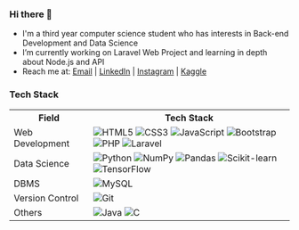 ### Hi there 👋
- I'm a third year computer science student who has interests in Back-end Development and Data Science
- I’m currently working on Laravel Web Project and learning in depth about Node.js and API
- Reach me at: [Email](mailto:alimikegami1@gmail.com) | [LinkedIn](https://www.linkedin.com/in/alim-ikegami-b21aba131/) | [Instagram](https://www.instagram.com/alimikegami/) | [Kaggle](https://www.kaggle.com/alimikegami)
### Tech Stack
<table style="width:100%">
  <tr>
    <th>Field</th>
    <th>Tech Stack</th>
  </tr>
  <tr>
    <td>Web Development</td>
    <td><img alt="HTML5" src="https://img.shields.io/badge/html5-%23E34F26.svg?style=for-the-badge&logo=html5&logoColor=white"/> <img alt="CSS3" src="https://img.shields.io/badge/css3-%231572B6.svg?style=for-the-badge&logo=css3&logoColor=white"/> <img alt="JavaScript" src="https://img.shields.io/badge/javascript-%23323330.svg?style=for-the-badge&logo=javascript&logoColor=%23F7DF1E"/> <img alt="Bootstrap" src="https://img.shields.io/badge/bootstrap-%23563D7C.svg?style=for-the-badge&logo=bootstrap&logoColor=white"/> <img alt="PHP" src="https://img.shields.io/badge/php-%23777BB4.svg?style=for-the-badge&logo=php&logoColor=white"/> <img alt="Laravel" src="https://img.shields.io/badge/laravel-%23FF2D20.svg?style=for-the-badge&logo=laravel&logoColor=white"/></td>
  </tr>
  <tr>
    <td>Data Science</td>
    <td><img alt="Python" src="https://img.shields.io/badge/python-%2314354C.svg?style=for-the-badge&logo=python&logoColor=white"/> <img alt="NumPy" src="https://img.shields.io/badge/numpy-%23013243.svg?style=for-the-badge&logo=numpy&logoColor=white"/> <img alt="Pandas" src="https://img.shields.io/badge/pandas-%23150458.svg?style=for-the-badge&logo=pandas&logoColor=white"/> <img alt="Scikit-learn" src="https://img.shields.io/badge/scikit--learn-%23F7931E.svg?style=for-the-badge&logo=scikit-learn&logoColor=white" /> <img alt="TensorFlow" src="https://img.shields.io/badge/TensorFlow-%23FF6F00.svg?style=for-the-badge&logo=TensorFlow&logoColor=white"/></td>
  </tr>
  <tr>
    <td>DBMS</td>
    <td><img alt="MySQL" src="https://img.shields.io/badge/mysql-%2300f.svg?style=for-the-badge&logo=mysql&logoColor=white"/></td>
  </tr>
  <tr>
    <td>Version Control</td>
    <td><img alt="Git" src="https://img.shields.io/badge/git-%23F05033.svg?style=for-the-badge&logo=git&logoColor=white"/></td>
  </tr>
  <tr>
    <td>Others</td>
    <td><img alt="Java" src="https://img.shields.io/badge/java-%23ED8B00.svg?style=for-the-badge&logo=java&logoColor=white"/> <img alt="C" src="https://img.shields.io/badge/c-%2300599C.svg?style=for-the-badge&logo=c&logoColor=white"/></td>
    
  </tr>
</table>
      
<!--
**alimikegami/alimikegami** is a ✨ _special_ ✨ repository because its `README.md` (this file) appears on your GitHub profile.

Here are some ideas to get you started:

- 🔭 I’m currently working on ...
- 🌱 I’m currently learning ...
- 👯 I’m looking to collaborate on ...
- 🤔 I’m looking for help with ...
- 💬 Ask me about ...
- 📫 How to reach me: ...
- 😄 Pronouns: ...
- ⚡ Fun fact: ...
-->
